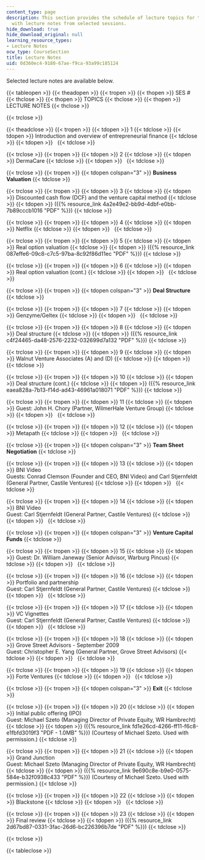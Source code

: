 ```yaml
---
content_type: page
description: This section provides the schedule of lecture topics for the course along
  with lecture notes from selected sessions.
hide_download: true
hide_download_original: null
learning_resource_types:
- Lecture Notes
ocw_type: CourseSection
title: Lecture Notes
uid: 0d360ec4-9180-67ae-f9ca-93a99c185124
---
```


Selected lecture notes are available below.

{{< tableopen >}}
{{< theadopen >}}
{{< tropen >}}
{{< thopen >}}
SES #
{{< thclose >}}
{{< thopen >}}
TOPICS
{{< thclose >}}
{{< thopen >}}
LECTURE NOTES
{{< thclose >}}

{{< trclose >}}

{{< theadclose >}}
{{< tropen >}}
{{< tdopen >}}
1
{{< tdclose >}}
{{< tdopen >}}
Introduction and overview of entrepreneurial finance
{{< tdclose >}}
{{< tdopen >}}
 
{{< tdclose >}}

{{< trclose >}}
{{< tropen >}}
{{< tdopen >}}
2
{{< tdclose >}}
{{< tdopen >}}
DermaCare
{{< tdclose >}}
{{< tdopen >}}
 
{{< tdclose >}}

{{< trclose >}}
{{< tropen >}}
{{< tdopen colspan="3" >}}
**Business Valuation**
{{< tdclose >}}

{{< trclose >}}
{{< tropen >}}
{{< tdopen >}}
3
{{< tdclose >}}
{{< tdopen >}}
Discounted cash flow (DCF) and the venture capital method
{{< tdclose >}}
{{< tdopen >}}
({{% resource_link 4a2e49e2-bb9d-4dbf-e0bb-7b89cccb1016 "PDF" %}})
{{< tdclose >}}

{{< trclose >}}
{{< tropen >}}
{{< tdopen >}}
4
{{< tdclose >}}
{{< tdopen >}}
Netflix
{{< tdclose >}}
{{< tdopen >}}
 
{{< tdclose >}}

{{< trclose >}}
{{< tropen >}}
{{< tdopen >}}
5
{{< tdclose >}}
{{< tdopen >}}
Real option valuation
{{< tdclose >}}
{{< tdopen >}}
({{% resource_link 087effe6-09c8-c7c5-97ba-8c92f86d11ec "PDF" %}})
{{< tdclose >}}

{{< trclose >}}
{{< tropen >}}
{{< tdopen >}}
6
{{< tdclose >}}
{{< tdopen >}}
Real option valuation (cont.)
{{< tdclose >}}
{{< tdopen >}}
 
{{< tdclose >}}

{{< trclose >}}
{{< tropen >}}
{{< tdopen colspan="3" >}}
**Deal Structure**
{{< tdclose >}}

{{< trclose >}}
{{< tropen >}}
{{< tdopen >}}
7
{{< tdclose >}}
{{< tdopen >}}
Genzyme/Geltex
{{< tdclose >}}
{{< tdopen >}}
 
{{< tdclose >}}

{{< trclose >}}
{{< tropen >}}
{{< tdopen >}}
8
{{< tdclose >}}
{{< tdopen >}}
Deal structure
{{< tdclose >}}
{{< tdopen >}}
({{% resource_link c4f24465-da48-2576-2232-032699d7a132 "PDF" %}})
{{< tdclose >}}

{{< trclose >}}
{{< tropen >}}
{{< tdopen >}}
9
{{< tdclose >}}
{{< tdopen >}}
Walnut Venture Associates (A) and (D)
{{< tdclose >}}
{{< tdopen >}}
 
{{< tdclose >}}

{{< trclose >}}
{{< tropen >}}
{{< tdopen >}}
10
{{< tdclose >}}
{{< tdopen >}}
Deal structure (cont.)
{{< tdclose >}}
{{< tdopen >}}
({{% resource_link eaea828a-7b13-f14d-ad43-46961a018071 "PDF" %}})
{{< tdclose >}}

{{< trclose >}}
{{< tropen >}}
{{< tdopen >}}
11
{{< tdclose >}}
{{< tdopen >}}
Guest: John H. Chory (Partner, WilmerHale Venture Group)
{{< tdclose >}}
{{< tdopen >}}
 
{{< tdclose >}}

{{< trclose >}}
{{< tropen >}}
{{< tdopen >}}
12
{{< tdclose >}}
{{< tdopen >}}
Metapath
{{< tdclose >}}
{{< tdopen >}}
 
{{< tdclose >}}

{{< trclose >}}
{{< tropen >}}
{{< tdopen colspan="3" >}}
**Team Sheet Negotiation**
{{< tdclose >}}

{{< trclose >}}
{{< tropen >}}
{{< tdopen >}}
13
{{< tdclose >}}
{{< tdopen >}}
BNI Video  
Guests: Conrad Clemson (Founder and CEO, BNI Video) and Carl Stjernfeldt (General Partner, Castile Ventures)
{{< tdclose >}}
{{< tdopen >}}
 
{{< tdclose >}}

{{< trclose >}}
{{< tropen >}}
{{< tdopen >}}
14
{{< tdclose >}}
{{< tdopen >}}
BNI Video  
Guest: Carl Stjernfeldt (General Partner, Castile Ventures)
{{< tdclose >}}
{{< tdopen >}}
 
{{< tdclose >}}

{{< trclose >}}
{{< tropen >}}
{{< tdopen colspan="3" >}}
**Venture Capital Funds**
{{< tdclose >}}

{{< trclose >}}
{{< tropen >}}
{{< tdopen >}}
15
{{< tdclose >}}
{{< tdopen >}}
Guest: Dr. William Janeway (Senior Advisor, Warburg Pincus)
{{< tdclose >}}
{{< tdopen >}}
 
{{< tdclose >}}

{{< trclose >}}
{{< tropen >}}
{{< tdopen >}}
16
{{< tdclose >}}
{{< tdopen >}}
Portfolio and partnership  
Guest: Carl Stjernfeldt (General Partner, Castile Ventures)
{{< tdclose >}}
{{< tdopen >}}
 
{{< tdclose >}}

{{< trclose >}}
{{< tropen >}}
{{< tdopen >}}
17
{{< tdclose >}}
{{< tdopen >}}
VC Vignettes  
Guest: Carl Stjernfeldt (General Partner, Castile Ventures)
{{< tdclose >}}
{{< tdopen >}}
 
{{< tdclose >}}

{{< trclose >}}
{{< tropen >}}
{{< tdopen >}}
18
{{< tdclose >}}
{{< tdopen >}}
Grove Street Advisors - September 2009  
Guest: Christopher E. Yang (General Partner, Grove Street Advisors)
{{< tdclose >}}
{{< tdopen >}}
 
{{< tdclose >}}

{{< trclose >}}
{{< tropen >}}
{{< tdopen >}}
19
{{< tdclose >}}
{{< tdopen >}}
Forte Ventures
{{< tdclose >}}
{{< tdopen >}}
 
{{< tdclose >}}

{{< trclose >}}
{{< tropen >}}
{{< tdopen colspan="3" >}}
**Exit**
{{< tdclose >}}

{{< trclose >}}
{{< tropen >}}
{{< tdopen >}}
20
{{< tdclose >}}
{{< tdopen >}}
Initial public offering (IPO)  
Guest: Michael Szeto (Managing Director of Private Equity, WR Hambrecht)
{{< tdclose >}}
{{< tdopen >}}
({{% resource_link fd1e26cd-4266-ff11-f6c8-e1fbfd3019f3 "PDF - 1.0MB" %}}) (Courtesy of Michael Szeto. Used with permission.)
{{< tdclose >}}

{{< trclose >}}
{{< tropen >}}
{{< tdopen >}}
21
{{< tdclose >}}
{{< tdopen >}}
Grand Junction  
Guest: Michael Szeto (Managing Director of Private Equity, WR Hambrecht)
{{< tdclose >}}
{{< tdopen >}}
({{% resource_link 9e690c8e-b9e0-0575-584e-b32f0938c433 "PDF" %}}) (Courtesy of Michael Szeto. Used with permission.)
{{< tdclose >}}

{{< trclose >}}
{{< tropen >}}
{{< tdopen >}}
22
{{< tdclose >}}
{{< tdopen >}}
Blackstone
{{< tdclose >}}
{{< tdopen >}}
 
{{< tdclose >}}

{{< trclose >}}
{{< tropen >}}
{{< tdopen >}}
23
{{< tdclose >}}
{{< tdopen >}}
Final review
{{< tdclose >}}
{{< tdopen >}}
({{% resource_link 2d67bd87-0331-3fac-26d6-bc226396b7de "PDF" %}})
{{< tdclose >}}

{{< trclose >}}

{{< tableclose >}}
